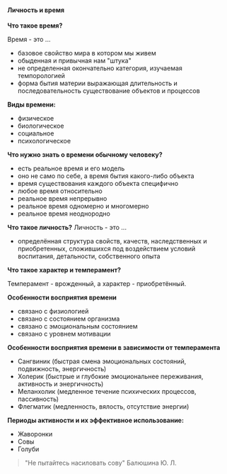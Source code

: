 #### Личность и время

**Что такое время?**

Время - это ...
- базовое свойство мира в котором мы живем
- обыденная и привычная нам "штука"
- не определенная окончательно категория, изучаемая темпорологией
- форма бытия материи выражающая длительность и последовательность существование объектов и процессов

**Виды времени:**
- физическое
- биологическое
- социальное
- психологическое

**Что нужно знать о времени обычному человеку?**
- есть реальное время и его модель
- оно не само по себе, а время бытия какого-либо объекта
- время существования каждого объекта специфично
- любое время относительно
- реальное время непрерывно
- реальное время одномерно и многомерно
- реальное время неоднородно

**Что такое личность?**
Личность - это ...
- определённая структура свойств, качеств, наследственных и приобретенных, сложившихся под воздействием условий воспитания, детальности, собственного опыта

**Что такое характер и темперамент?**

Темперамент - врожденный, а характер - приобретённый.

**Особенности восприятия времени**
- связано с физиологией 
- связано с состоянием организма
- связано с эмоциональным состоянием
- связано с уровнем мотивации

**Особенности восприятия времени в зависимости от темперамента**
- Сангвиник (быстрая смена эмоциональных состояний, подвижность, энергичность)
- Холерик (быстрые и глубокие эмоциональнее переживания, активность и энергичность)
- Меланхолик (медленное течение психических процессов, пассивность)
- Флегматик (медленность, вялость, отсутствие энергии)

**Периоды активности и их эффективное использование:**
- Жаворонки
- Совы
- Голуби

> "Не пытайтесь насиловать сову"
> Балюшина Ю. Л.
